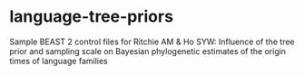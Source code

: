 # language-tree-priors
Sample BEAST 2 control files for Ritchie AM &amp; Ho SYW: Influence of the tree prior and sampling scale on Bayesian phylogenetic estimates of the origin times of language families 
